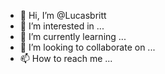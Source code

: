 - 👋 Hi, I’m @Lucasbritt
- 👀 I’m interested in ...
- 🌱 I’m currently learning ...
- 💞️ I’m looking to collaborate on ...
- 📫 How to reach me ...

<!---
Lucasbritt/Lucasbritt is a ✨ special ✨ repository because its `README.md` (this file) appears on your GitHub profile.
You can click the Preview link to take a look at your changes.
--->
